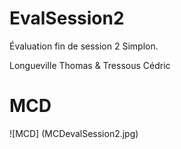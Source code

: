 # EvalSession2
Évaluation fin de session 2 Simplon.

Longueville Thomas & Tressous Cédric

# MCD 

![MCD] (MCDevalSession2.jpg)
